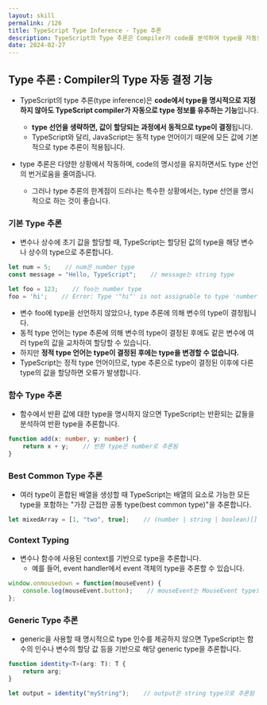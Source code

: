 ```yaml
---
layout: skill
permalink: /126
title: TypeScript Type Inference - Type 추론
description: TypeScript의 Type 추론은 Compiler가 code를 분석하여 type을 자동으로 결정하는 기능으로, type 선언을 생략하더라도 type을 추론할 수 있습니다.
date: 2024-02-27
---
```



## Type 추론 : Compiler의 Type 자동 결정 기능

- TypeScript의 type 추론(type inference)은 **code에서 type을 명시적으로 지정하지 않아도 TypeScript compiler가 자동으로 type 정보를 유추하는 기능**입니다.
    - **type 선언을 생략하면, 값이 할당되는 과정에서 동적으로 type이 결정**됩니다.
    - TypeScript와 달리, JavaScript는 동적 type 언어이기 때문에 모든 값에 기본적으로 type 추론이 적용됩니다.

- type 추론은 다양한 상황에서 작동하며, code의 명시성을 유지하면서도 type 선언의 번거로움을 줄여줍니다.
    - 그러나 type 추론의 한계점이 드러나는 특수한 상황에서는, type 선언을 명시적으로 하는 것이 좋습니다.


### 기본 Type 추론

- 변수나 상수에 초기 값을 할당할 때, TypeScript는 할당된 값의 type을 해당 변수나 상수의 type으로 추론합니다.

```typescript
let num = 5;    // num은 number type
const message = "Hello, TypeScript";    // message는 string type
```

```typescript
let foo = 123;    // foo는 number type
foo = 'hi';    // Error: Type '"hi"' is not assignable to type 'number'.
```

- 변수 foo에 type을 선언하지 않았으나, type 추론에 의해 변수의 type이 결정됩니다.
- 동적 type 언어는 type 추론에 의해 변수의 type이 결정된 후에도 같은 변수에 여러 type의 값을 교차하여 할당할 수 있습니다.
- 하지만 **정적 type 언어는 type이 결정된 후에는 type을 변경할 수 없습니다.**
- TypeScript는 정적 type 언어이므로, type 추론으로 type이 결정된 이후에 다른 type의 값을 할당하면 오류가 발생합니다.


### 함수 Type 추론

- 함수에서 반환 값에 대한 type을 명시하지 않으면 TypeScript는 반환되는 값들을 분석하여 반환 type을 추론합니다.

```typescript
function add(x: number, y: number) {
    return x + y;    // 반환 type은 number로 추론됨
}
```


### Best Common Type 추론

- 여러 type이 혼합된 배열을 생성할 때 TypeScript는 배열의 요소로 가능한 모든 type을 포함하는 "가장 근접한 공통 type(best common type)"을 추론합니다.

```typescript
let mixedArray = [1, "two", true];    // (number | string | boolean)[] type으로 추론됨
```


### Context Typing

- 변수나 함수에 사용된 context를 기반으로 type을 추론합니다.
    - 예를 들어, event handler에서 event 객체의 type을 추론할 수 있습니다.

```typescript
window.onmousedown = function(mouseEvent) {
    console.log(mouseEvent.button);    // mouseEvent는 MouseEvent type으로 추론됨
};
```


### Generic Type 추론

- generic을 사용할 때 명시적으로 type 인수를 제공하지 않으면 TypeScript는 함수의 인수나 변수의 할당 값 등을 기반으로 해당 generic type을 추론합니다.

```typescript
function identity<T>(arg: T): T {
    return arg;
}

let output = identity("myString");    // output은 string type으로 추론됨
```


